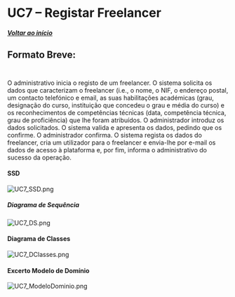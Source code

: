 # UC7 – Registar Freelancer<br/>

##### [Voltar ao início](https://github.com/pedro-miguez/upskill_java1_labprg_grupo3/blob/main/README.md)

## Formato Breve:<br/><br/>

O administrativo inicia o registo de um freelancer. O sistema solicita os dados que caracterizam o freelancer (i.e., o nome, o NIF, o endereço postal, um contacto telefónico e email, as suas habilitações académicas (grau, designação do curso, instituição que concedeu o grau e média do curso) e os reconhecimentos de competências técnicas (data, competência técnica, grau de proficiência) que lhe foram atribuídos. O administrador introduz os dados solicitados. O sistema valida e apresenta os dados, pedindo que os confirme. O administrador confirma. O sistema regista os dados do freelancer, cria um utilizador para o freelancer e envia-lhe por e-mail os dados de acesso à plataforma e, por fim, informa o administrativo do sucesso da operação.

#### SSD

![UC7_SSD.png](UC7_SSD.png)

##### Diagrama de Sequência

![UC7_DS.png](UC7_DS.png)

#### Diagrama de Classes

![UC7_DClasses.png](UC7_DClasses.png)

#### Excerto Modelo de Domínio

![UC7_ModeloDominio.png](UC7_ModeloDominio.png)
